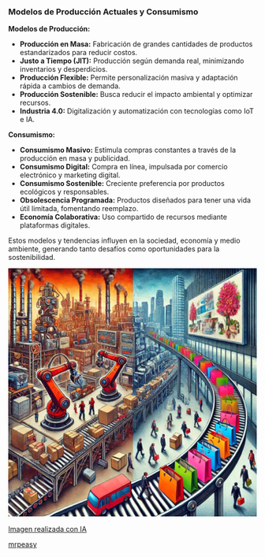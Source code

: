 ### **Modelos de Producción Actuales y Consumismo**

**Modelos de Producción:**
- **Producción en Masa:** Fabricación de grandes cantidades de productos estandarizados para reducir costos.
- **Justo a Tiempo (JIT):** Producción según demanda real, minimizando inventarios y desperdicios.
- **Producción Flexible:** Permite personalización masiva y adaptación rápida a cambios de demanda.
- **Producción Sostenible:** Busca reducir el impacto ambiental y optimizar recursos.
- **Industria 4.0:** Digitalización y automatización con tecnologías como IoT e IA.

**Consumismo:**
- **Consumismo Masivo:** Estimula compras constantes a través de la producción en masa y publicidad.
- **Consumismo Digital:** Compra en línea, impulsada por comercio electrónico y marketing digital.
- **Consumismo Sostenible:** Creciente preferencia por productos ecológicos y responsables.
- **Obsolescencia Programada:** Productos diseñados para tener una vida útil limitada, fomentando reemplazo.
- **Economía Colaborativa:** Uso compartido de recursos mediante plataformas digitales.

Estos modelos y tendencias influyen en la sociedad, economía y medio ambiente, generando tanto desafíos como oportunidades para la sostenibilidad.

![modelos](img/modelos.jpg)

[Imagen realizada con IA](https://chatgpt.com/)

[mrpeasy](https://www.mrpeasy.com/blog/es/fabricacion-justo-a-tiempo/?utm_source=chatgpt.com)
